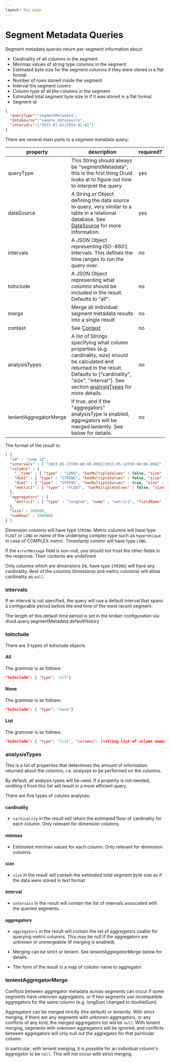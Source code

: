```yaml
---
layout: doc_page
---
```

# Segment Metadata Queries
Segment metadata queries return per-segment information about:

* Cardinality of all columns in the segment
* Min/max values of string type columns in the segment
* Estimated byte size for the segment columns if they were stored in a flat format
* Number of rows stored inside the segment
* Interval the segment covers
* Column type of all the columns in the segment
* Estimated total segment byte size in if it was stored in a flat format
* Segment id

```json
{
  "queryType":"segmentMetadata",
  "dataSource":"sample_datasource",
  "intervals":["2013-01-01/2014-01-01"]
}
```

There are several main parts to a segment metadata query:

|property|description|required?|
|--------|-----------|---------|
|queryType|This String should always be "segmentMetadata"; this is the first thing Druid looks at to figure out how to interpret the query|yes|
|dataSource|A String or Object defining the data source to query, very similar to a table in a relational database. See [DataSource](../querying/datasource.html) for more information.|yes|
|intervals|A JSON Object representing ISO-8601 Intervals. This defines the time ranges to run the query over.|no|
|toInclude|A JSON Object representing what columns should be included in the result. Defaults to "all".|no|
|merge|Merge all individual segment metadata results into a single result|no|
|context|See [Context](../querying/query-context.html)|no|
|analysisTypes|A list of Strings specifying what column properties (e.g. cardinality, size) should be calculated and returned in the result. Defaults to ["cardinality", "size", "interval"]. See section [analysisTypes](#analysistypes) for more details.|no|
|lenientAggregatorMerge|If true, and if the "aggregators" analysisType is enabled, aggregators will be merged leniently. See below for details.|no|

The format of the result is:

```json
[ {
  "id" : "some_id",
  "intervals" : [ "2013-05-13T00:00:00.000Z/2013-05-14T00:00:00.000Z" ],
  "columns" : {
    "__time" : { "type" : "LONG", "hasMultipleValues" : false, "size" : 407240380, "cardinality" : null, "errorMessage" : null },
    "dim1" : { "type" : "STRING", "hasMultipleValues" : false, "size" : 100000, "cardinality" : 1944, "errorMessage" : null },
    "dim2" : { "type" : "STRING", "hasMultipleValues" : true, "size" : 100000, "cardinality" : 1504, "errorMessage" : null },
    "metric1" : { "type" : "FLOAT", "hasMultipleValues" : false, "size" : 100000, "cardinality" : null, "errorMessage" : null }
  },
  "aggregators" : {
    "metric1" : { "type" : "longSum", "name" : "metric1", "fieldName" : "metric1" }
  },
  "size" : 300000,
  "numRows" : 5000000
} ]
```

Dimension columns will have type `STRING`.
Metric columns will have type `FLOAT` or `LONG` or name of the underlying complex type such as `hyperUnique` in case of COMPLEX metric.
Timestamp column will have type `LONG`.

If the `errorMessage` field is non-null, you should not trust the other fields in the response. Their contents are
undefined.

Only columns which are dimensions (ie, have type `STRING`) will have any cardinality. Rest of the columns (timestamp and metric columns) will show cardinality as `null`.

### intervals

If an interval is not specified, the query will use a default interval that spans a configurable period before the end time of the most recent segment.

The length of this default time period is set in the broker configuration via:
  druid.query.segmentMetadata.defaultHistory

### toInclude

There are 3 types of toInclude objects.

#### All

The grammar is as follows:

``` json
"toInclude": { "type": "all"}
```

#### None

The grammar is as follows:

``` json
"toInclude": { "type": "none"}
```

#### List

The grammar is as follows:

``` json
"toInclude": { "type": "list", "columns": [<string list of column names>]}
```

### analysisTypes

This is a list of properties that determines the amount of information returned about the columns, i.e. analyses to be performed on the columns.

By default, all analysis types will be used. If a property is not needed, omitting it from this list will result in a more efficient query.

There are five types of column analyses:

#### cardinality

* `cardinality` in the result will return the estimated floor of cardinality for each column. Only relevant for
dimension columns.

#### minmax

* Estimated min/max values for each column. Only relevant for dimension columns.

#### size

* `size` in the result will contain the estimated total segment byte size as if the data were stored in text format

#### interval

* `intervals` in the result will contain the list of intervals associated with the queried segments.

#### aggregators

* `aggregators` in the result will contain the list of aggregators usable for querying metric columns. This may be
null if the aggregators are unknown or unmergeable (if merging is enabled).

* Merging can be strict or lenient. See *lenientAggregatorMerge* below for details.

* The form of the result is a map of column name to aggregator.

### lenientAggregatorMerge

Conflicts between aggregator metadata across segments can occur if some segments have unknown aggregators, or if
two segments use incompatible aggregators for the same column (e.g. longSum changed to doubleSum).

Aggregators can be merged strictly (the default) or leniently. With strict merging, if there are any segments
with unknown aggregators, or any conflicts of any kind, the merged aggregators list will be `null`. With lenient
merging, segments with unknown aggregators will be ignored, and conflicts between aggregators will only null out
the aggregator for that particular column.

In particular, with lenient merging, it is possible for an individual column's aggregator to be `null`. This will not
occur with strict merging.

